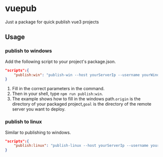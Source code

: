 # vuepub
Just a package for quick publish vue3 projects

## Usage
### publish to windows
Add the following script to your project's package.json.
```json
"scripts":{
    "publish:win": "publish-win --host yourServerIp --username yourWindowsUsername --password yourWindowsPassword --port yourServerSSHPortCanOmittedIfIs22 --origin \"./dist\" --goal \"C:\\test\" "
}
```
1. Fill in the correct parameters in the command.
2. Then in your shell, type `npm run publish:win`.
3. The example shows how to fill in the windows path.`origin` is the directory of your packaged project,`goal` is the directory of the remote server you want to deploy.


### publish to linux
Similar to publishing to windows.
```json
"scripts":{
    "publish:linux": "publish-linux --host yourServerIp --username yourWindowsUsername --password yourWindowsPassword --port yourServerSSHPortCanOmittedIfIs22 --origin \"./dist\" --goal xxx "
}
```